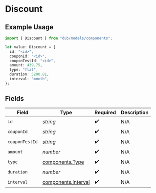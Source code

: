 # Discount

## Example Usage

```typescript
import { Discount } from "dub/models/components";

let value: Discount = {
  id: "<id>",
  couponId: "<id>",
  couponTestId: "<id>",
  amount: 439.75,
  type: "flat",
  duration: 5200.81,
  interval: "month",
};
```

## Fields

| Field                                                      | Type                                                       | Required                                                   | Description                                                |
| ---------------------------------------------------------- | ---------------------------------------------------------- | ---------------------------------------------------------- | ---------------------------------------------------------- |
| `id`                                                       | *string*                                                   | :heavy_check_mark:                                         | N/A                                                        |
| `couponId`                                                 | *string*                                                   | :heavy_check_mark:                                         | N/A                                                        |
| `couponTestId`                                             | *string*                                                   | :heavy_check_mark:                                         | N/A                                                        |
| `amount`                                                   | *number*                                                   | :heavy_check_mark:                                         | N/A                                                        |
| `type`                                                     | [components.Type](../../models/components/type.md)         | :heavy_check_mark:                                         | N/A                                                        |
| `duration`                                                 | *number*                                                   | :heavy_check_mark:                                         | N/A                                                        |
| `interval`                                                 | [components.Interval](../../models/components/interval.md) | :heavy_check_mark:                                         | N/A                                                        |